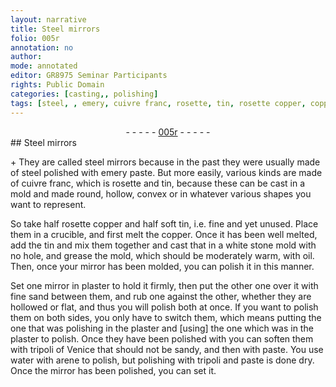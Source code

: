 ```yaml
---
layout: narrative
title: Steel mirrors
folio: 005r
annotation: no
author:
mode: annotated
editor: GR8975 Seminar Participants
rights: Public Domain
categories: [casting,, polishing]
tags: [steel, , emery, cuivre franc, rosette, tin, rosette copper, copper, oil, plaster, sand, tripoli of, venice, paste, water, arene, tripoli]
---
```


 <div class="folio" align="center">- - - - - <a href="http://gallica.bnf.fr/ark:/12148/btv1b10500001g/f15.image" target="_blank">005r</a> - - - - - </div> 
## <span class="material">Steel</span> mirrors

 
 <span class="activity"></span> <span class="activity"></span> \+ They are called <span class="material">steel</span> mirrors because in the past they were usually made of <span class="material">steel</span> polished with <span class="material_format"><span class="material">emery</span> paste</span>. But more easily, various kinds are made of <span class="material"><span class="foreign">cuivre franc</span></span>, which is <span class="material">rosette</span> and <span class="material">tin</span>, because these can be cast in a <span class="tool">mold</span> and made round, hollow, convex or in whatever various shapes you want to represent. 
 
 So take <span class="unit">half</span> <span class="material">rosette copper</span> and <span class="unit">half</span> <span class="material_format">soft <span class="material">tin</span></span>, i.e. fine and yet unused. Place them in a <span class="tool">crucible</span>, and first melt the <span class="material">copper</span>. Once it has been well melted, add the <span class="material">tin</span> and mix them together and cast that in a <span class="tool">white stone mold with no hole</span>, and grease the <span class="tool">mold</span>, which should be moderately warm, with <span class="material">oil</span>. Then, once your mirror has been molded, you can polish it in this manner. 
 
 Set one mirror in <span class="tool"><span class="material">plaster</span></span> to hold it firmly, then put the other one over it with <span class="material_format">fine <span class="material">sand</span></span> between them, and rub one against the other, whether they are hollowed or flat, and thus you will polish both at once. If you want to polish them on both sides, you only have to switch them, which means putting the one that was polishing in the <span class="tool"><span class="material">plaster</span></span> and [using] the one which was in the <span class="tool"><span class="material">plaster</span></span> to polish. Once they have been polished with you can soften them with <span class="material">tripoli of <span class="place">Venice</span></span> that should not be sandy, and then with <span class="material">paste</span>. You use <span class="material">water</span> with <span class="material"><span class="foreign">arene</span></span> to polish, but polishing with <span class="material">tripoli</span> and <span class="material">paste</span> is done dry. Once the mirror has been polished, you can set it. 
 